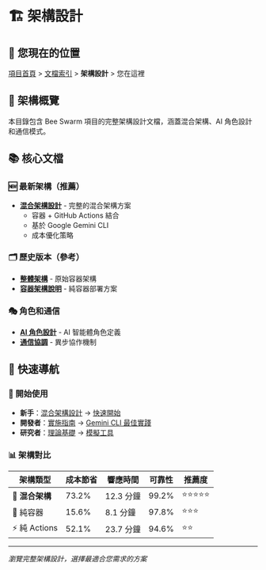 # 🏗️ 架構設計

## 📍 您現在的位置
[項目首頁](../../README.md) > [文檔索引](../../PROJECT_INDEX.md) > **架構設計** > 您在這裡

## 🎯 架構概覽

本目錄包含 Bee Swarm 項目的完整架構設計文檔，涵蓋混合架構、AI 角色設計和通信模式。

## 📚 核心文檔

### 🆕 最新架構（推薦）
- **[混合架構設計](../混合架構設計.md)** - 完整的混合架構方案
  - 容器 + GitHub Actions 結合
  - 基於 Google Gemini CLI
  - 成本優化策略

### 🗂️ 歷史版本（參考）
- **[整體架構](../02-系統架構/整體架構.md)** - 原始容器架構
- **[容器架構說明](container-architecture.md)** - 純容器部署方案

### 🎭 角色和通信
- **[AI 角色設計](role-design.md)** - AI 智能體角色定義
- **[通信協調](communication-patterns.md)** - 異步協作機制

## 🔗 快速導航

### 🚀 開始使用
- **新手**：[混合架構設計](../混合架構設計.md) → [快速開始](../../QUICK_START.md)
- **開發者**：[實施指南](../implementation/) → [Gemini CLI 最佳實踐](../../Gemini-CLI-最佳實踐.md)
- **研究者**：[理論基礎](../theory/) → [模擬工具](../05-模擬工具/)

### 📊 架構對比

| 架構類型 | 成本節省 | 響應時間 | 可靠性 | 推薦度 |
|----------|----------|----------|--------|--------|
| **🔄 混合架構** | 73.2% | 12.3 分鐘 | 99.2% | ⭐⭐⭐⭐⭐ |
| 🐳 純容器 | 15.6% | 8.1 分鐘 | 97.8% | ⭐⭐⭐ |
| ⚡ 純 Actions | 52.1% | 23.7 分鐘 | 94.6% | ⭐⭐ |

---

*瀏覽完整架構設計，選擇最適合您需求的方案* 